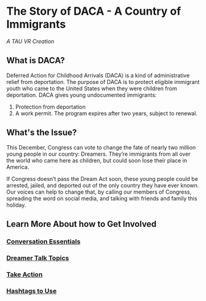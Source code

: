 # The Story of DACA - A Country of Immigrants
*A TAU VR Creation*

## What is DACA?
Deferred Action for Childhood Arrivals (DACA) is a kind of administrative relief from deportation. The purpose of DACA is to protect eligible immigrant youth who came to the United States when they were children from deportation. DACA gives young undocumented immigrants:
1) Protection from deportation
2) A work permit. The program expires after two years, subject to renewal.

## What's the Issue?
This December, Congress can vote to change the fate of nearly two million young people in our country: Dreamers. They’re immigrants from all over the world who came here as children, but could soon lose their place in America.

If Congress doesn’t pass the Dream Act soon, these young people could be arrested, jailed, and deported out of the only country they have ever known. Our voices can help to change that, by calling our members of Congress, spreading the word on social media, and talking with friends and family this holiday.

## Learn More About how to Get Involved

### [Conversation Essentials](Conversations.md)
### [Dreamer Talk Topics](https://dreamers.emersoncollective.com/dreamer-talk-topics/)
### [Take Action](https://dreamers.emersoncollective.com/take-action/)
### [Hashtags to Use](https://ritetag.com/best-hashtags-for/daca)

